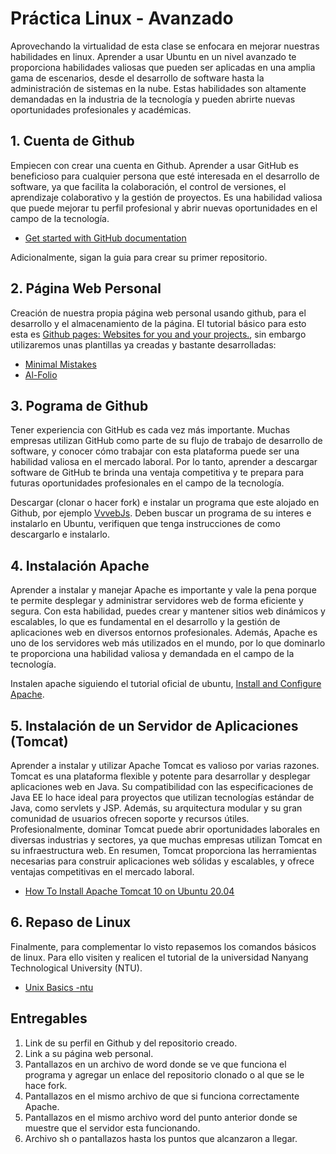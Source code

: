 # Práctica Linux - Avanzado

Aprovechando la virtualidad de esta clase se enfocara en mejorar nuestras habilidades en linux. Aprender a usar Ubuntu en un nivel avanzado te proporciona habilidades valiosas que pueden ser aplicadas en una amplia gama de escenarios, desde el desarrollo de software hasta la administración de sistemas en la nube. Estas habilidades son altamente demandadas en la industria de la tecnología y pueden abrirte nuevas oportunidades profesionales y académicas.

## 1. Cuenta de Github

Empiecen con crear una cuenta en Github. Aprender a usar GitHub es beneficioso para cualquier persona que esté interesada en el desarrollo de software, ya que facilita la colaboración, el control de versiones, el aprendizaje colaborativo y la gestión de proyectos. Es una habilidad valiosa que puede mejorar tu perfil profesional y abrir nuevas oportunidades en el campo de la tecnología.

- [Get started with GitHub documentation](https://docs.github.com/en/get-started)

Adicionalmente, sigan la guia para crear su primer repositorio.

## 2. Página Web Personal

Creación de nuestra propia página web personal usando github, para el desarrollo y el almacenamiento de la página. El tutorial básico para esto esta es [Github pages: Websites for you and your projects.](https://pages.github.com/), sin embargo utilizaremos unas plantillas ya creadas y bastante desarrolladas:

- [Minimal Mistakes](https://mademistakes.com/work/jekyll-themes/minimal-mistakes/)
- [Al-Folio](https://github.com/alshedivat/al-folio)


## 3. Pograma de Github

Tener experiencia con GitHub es cada vez más importante. Muchas empresas utilizan GitHub como parte de su flujo de trabajo de desarrollo de software, y conocer cómo trabajar con esta plataforma puede ser una habilidad valiosa en el mercado laboral. Por lo tanto, aprender a descargar software de GitHub te brinda una ventaja competitiva y te prepara para futuras oportunidades profesionales en el campo de la tecnología.

Descargar (clonar o hacer fork) e instalar un programa que este alojado en Github, por ejemplo [VvvebJs](https://github.com/givanz/VvvebJs). Deben buscar un programa de su interes e instalarlo en Ubuntu, verifiquen que tenga instrucciones de como descargarlo e instalarlo.

## 4. Instalación Apache

Aprender a instalar y manejar Apache es importante y vale la pena porque te permite desplegar y administrar servidores web de forma eficiente y segura. Con esta habilidad, puedes crear y mantener sitios web dinámicos y escalables, lo que es fundamental en el desarrollo y la gestión de aplicaciones web en diversos entornos profesionales. Además, Apache es uno de los servidores web más utilizados en el mundo, por lo que dominarlo te proporciona una habilidad valiosa y demandada en el campo de la tecnología.

Instalen apache siguiendo el tutorial oficial de ubuntu, [Install and Configure Apache](https://ubuntu.com/tutorials/install-and-configure-apache#1-overview).

## 5. Instalación de un Servidor de Aplicaciones (Tomcat)

Aprender a instalar y utilizar Apache Tomcat es valioso por varias razones. Tomcat es una plataforma flexible y potente para desarrollar y desplegar aplicaciones web en Java. Su compatibilidad con las especificaciones de Java EE lo hace ideal para proyectos que utilizan tecnologías estándar de Java, como servlets y JSP. Además, su arquitectura modular y su gran comunidad de usuarios ofrecen soporte y recursos útiles. Profesionalmente, dominar Tomcat puede abrir oportunidades laborales en diversas industrias y sectores, ya que muchas empresas utilizan Tomcat en su infraestructura web. En resumen, Tomcat proporciona las herramientas necesarias para construir aplicaciones web sólidas y escalables, y ofrece ventajas competitivas en el mercado laboral.

- [How To Install Apache Tomcat 10 on Ubuntu 20.04](https://www.digitalocean.com/community/tutorials/how-to-install-apache-tomcat-10-on-ubuntu-20-04)

## 6. Repaso de Linux

Finalmente, para complementar lo visto repasemos los comandos básicos de linux. Para ello visiten y realicen el tutorial de la universidad Nanyang Technological University (NTU). 

- [Unix Basics -ntu](https://www3.ntu.edu.sg/home/ehchua/programming/howto/Unix_Basics.html)


## Entregables

1. Link de su perfil en Github y del repositorio creado.
2. Link a su página web personal.
3. Pantallazos en un archivo de word donde se ve que funciona el programa y agregar un enlace del repositorio clonado o al que se le hace fork.
4. Pantallazos en el mismo archivo de que si funciona correctamente Apache.
5. Pantallazos en el mismo archivo word del punto anterior donde se muestre que el servidor esta funcionando.
6. Archivo sh o pantallazos hasta los puntos que alcanzaron a llegar.